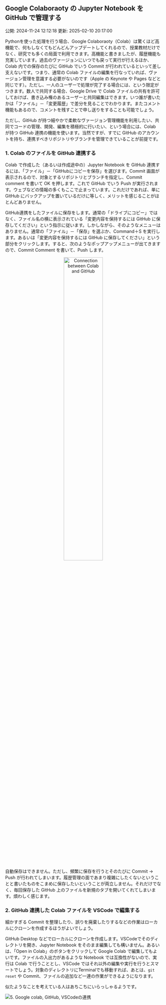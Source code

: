 ## Google Colaboraoty の Jupyter Notebook を GitHub で管理する

公開: 2024-11-24 12:12:18
更新: 2025-02-10 20:17:00



Pythonを使った処理を行う場合、Google Colaboraoty（Colab）は驚くほど高機能で、何もしなくてもどんどんアップデートしてくれるので、授業教材だけでなく、研究でも多くの局面で利用できます。高機能と書きましたが、履歴機能も充実しています。過去のヴァージョンにいつでも戻って実行が行えるほか、Colab 内での保存のたびに GitHub でいう Commit が行われているといって差し支えないです。つまり、通常の Colab ファイルの編集を行なっていれば、ヴァージョン管理を意識する必要がないのです（Apple の Keynote や Pages などと同じです）。ただし、一人のユーザーで処理が完了する場合には、という限定がつきます。数人で共同する場合、Google Drive で Colab ファイルの共有を許可しておけば、書き込み権のあるユーザーと共同編集はできます。いつ誰が書いたかは「ファイル」－「変更履歴」で差分を見ることでわかります。またコメント機能もあるので、コメントを残すことで申し送りをすることも可能でしょう。

ただし、GitHub が持つ細やかで柔軟なヴァージョン管理機能を利用したい、共同でコードの管理、開発、編集を積極的に行いたい、という場合には、Colab が持つ GitHub 連携の機能を使います。当然ですが、すでに GitHub のアカウントを持ち、連携すべきリポジトリやブランチを管理できていることが前提です。

### 1. Colab のファイルを GitHub 連携する

Colab で作成した（あるいは作成途中の）Jupyter Notebook を GitHub 連携するには、「ファイル」－「GitHubにコピーを保存」を選びます。Commit 画面が表示されるので、対象とするリポジトリとブランチを指定し、Commit comment を書いて OK を押します。これで GitHub でいう Push が実行されます。ウェブなどの情報の多くもここで止まっています。これだけであれば、単に GitHub にバックアップを置いているだけに等しく、メリットを感じることがほとんどありません。

GitHub連携をしたファイルに保存をします。通常の「ドライブにコピー」ではなく、ファイル名の横に表示されている「変更内容を保持するには GitHub に保存してください」という指示に従います。しかしながら、そのようなメニューはありません。通常の「ファイル」－「保存」を選ぶか、Command＋S を実行します。あるいは「変更内容を保持するには GitHub に保存してください」という部分をクリックします。すると、次のようなポップアップメニューが出てきますので、Commit Comment を書いて、Push します。

<div style="text-align: center;">
  <img src="https://www.gesw.org/img/memo/Colab2GitHub.png" alt="Connection between Colab and GitHub" width="50%">
</div>

自動保存はできません。ただし、頻繁に保存を行うとそのたびに Commit → Push が行われてしまいます。履歴管理の面であまり複雑にしたくないということと書いたものをこまめに保存したいということが両立しません。それだけでなく、毎回保存した GitHub 上のファイルを新規のタブを開いてくれてしまいます。煩わしく感じます。


### 2. GitHub 連携した Colab ファイルを VSCode で編集する

細かすぎる Commit を整理したり、誤りを廃棄したりするなどの作業はローカルにクローンを作成するほうがよいでしょう。

GitHub Desktop などでローカルにクローンを作成します。VSCodeでそのディレクトリを開き、Jupyter Notebook をそのまま編集しても構いません。あるいは、「Open in Colab」のボタンをクリックして Google Colab で編集してもよいです。ファイルの入出力があるような Notebook では互換性がないので、実行は Colab で行うこととし、VSCode ではそれ以外の編集や実行を行うとスマートでしょう。対象のディレクトリにTerminalでも移動すれば、あとは、`git reset` や Commit、ファイルの追加など一連の作業ができるようになります。

似たようなことを考えている人はあちこちにいらっしゃるようです。

![5. Google colab, GitHub, VSCodeの連携](https://programmingforever.hatenablog.com/entry/2024/08/01/131311)

